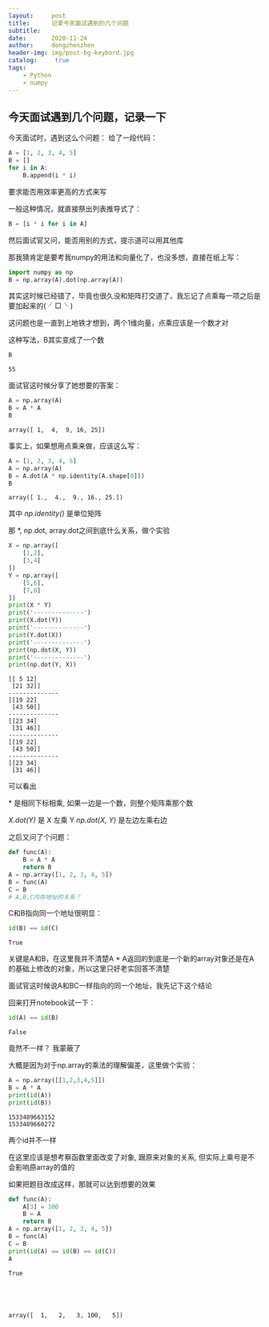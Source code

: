 ```yaml
---
layout:     post
title:      记录今天面试遇到的几个问题
subtitle:   
date:       2020-11-24
author:     dengzhenzhen
header-img: img/post-bg-keybord.jpg
catalog:     true
tags:
    - Python
    - numpy
---
```



## 今天面试遇到几个问题，记录一下

今天面试时，遇到这么个问题：
给了一段代码：


```python
A = [1, 2, 3, 4, 5]
B = []
for i in A:
    B.append(i * i)
```

要求能否用效率更高的方式来写

一般这种情况，就直接祭出列表推导式了：


```python
B = [i * i for i in A]
```

然后面试官又问，能否用别的方式，提示道可以用其他库

那我猜肯定是要考我numpy的用法和向量化了，也没多想，直接在纸上写：


```python
import numpy as np
B = np.array(A).dot(np.array(A))
```

其实这时候已经错了，毕竟也很久没和矩阵打交道了，我忘记了点乘每一项之后是要加起来的( ╯□╰ )

这问题也是一直到上地铁才想到，两个1维向量，点乘应该是一个数才对

这种写法，B其实变成了一个数


```python
B
```




    55



面试官这时候分享了她想要的答案：


```python
A = np.array(A)
B = A * A
B
```




    array([ 1,  4,  9, 16, 25])



事实上，如果想用点乘来做，应该这么写：


```python
A = [1, 2, 3, 4, 5]
A = np.array(A)
B = A.dot(A * np.identity(A.shape[0]))
B
```




    array([ 1.,  4.,  9., 16., 25.])



其中 *np.identity()* 是单位矩阵

那 *, np.dot, array.dot之间到底什么关系，做个实验


```python
X = np.array([
    [1,2],
    [3,4]
])
Y = np.array([
    [5,6],
    [7,8]
])
print(X * Y)
print('--------------')
print(X.dot(Y))
print('--------------')
print(Y.dot(X))
print('--------------')
print(np.dot(X, Y))
print('--------------')
print(np.dot(Y, X))
```

    [[ 5 12]
     [21 32]]
    --------------
    [[19 22]
     [43 50]]
    --------------
    [[23 34]
     [31 46]]
    --------------
    [[19 22]
     [43 50]]
    --------------
    [[23 34]
     [31 46]]
    

可以看出

\* 是相同下标相乘, 如果一边是一个数，则整个矩阵乘那个数

*X.dot(Y)* 是 X 左乘 Y 
*np.dot(X, Y)* 是左边左乘右边


之后又问了个问题：


```python
def func(A):
    B = A * A
    return B
A = np.array([1, 2, 3, 4, 5])
B = func(A)
C = B
# A,B,C内存地址的关系？
```

C和B指向同一个地址很明显：


```python
id(B) == id(C)
```




    True



关键是A和B，在这里我并不清楚A * A返回的到底是一个新的array对象还是在A的基础上修改的对象，所以这里只好老实回答不清楚

面试官这时候说A和BC一样指向的同一个地址，我先记下这个结论

回来打开notebook试一下：


```python
id(A) == id(B)
```




    False



竟然不一样？  我蒙蔽了

大概是因为对于np.array的乘法的理解偏差，这里做个实验：


```python
A = np.array([[1,2,3,4,5]])
B = A * A
print(id(A))
print(id(B))
```

    1533489663152
    1533489660272
    

两个id并不一样

在这里应该是想考察函数里面改变了对象, 跟原来对象的关系, 但实际上乘号是不会影响原array的值的

如果把题目改成这样，那就可以达到想要的效果


```python
def func(A):
    A[3] = 100
    B = A
    return B
A = np.array([1, 2, 3, 4, 5])
B = func(A)
C = B
print(id(A) == id(B) == id(C))
A
```

    True
    




    array([  1,   2,   3, 100,   5])




```python

```
